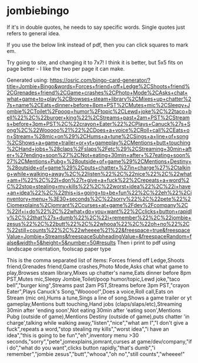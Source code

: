 # jombiebingo
If it's in double quotes, he needs to say specific words.
Single quotes just refers to general idea.


If you use the below link instead of pdf,
then you can click squares to mark em.

Try going to site, and changing it to 7x7! 
I think it is better, but 5x5 fits on page better - 
I like the two per page it can make.


Generated using:
https://osric.com/bingo-card-generator/?title=Jombie+Bingo&words=Forces+friend+off+Ledge%2CShoots+friend%2CGrenades+friend%2CGame+crashes%2CPhoto+Mode%2CAsks+chat+what+game+to+play%2CBrowses+steam+library%2CMixes+up+chatter%27s+name%2CEats+dinner+before+8pm+PST%2CMutes+mic%2CSleepy+Jombie%2CToilet%2Fpoop+humor%2Ftopic%2CLewd+joke%2C%22taco+bell%22%2C%22burger+king%22%2CStreams+past+2am+PST%2CStreams+before+3pm+PST%2C%22crayon+Eater%22%2CPlays+Canuck%27s+Song%2C%22Wooooo%21%22%2CDoes+a+voice%2CRoll+call%2CEats+on+Stream+%28mic+on%29%2CHums+a+tune%2CSings+a+line+of+song%2CShows+a+game+trailer+or+yt+gameplay%2CMentions+butt+touching%2CHand+jobs+%28claps%2Fslaps%2Fetc%29%2CStreaming+30min+after+%27ending+soon%27%2CNot+eating+30min+after+%27eating+soon%27%2CMentions+Pubg+%28outside+of+game%29%2CMentions+Destiny+%28outside+of+game%29%2Cputs+chatter+%27in+charge%27%2Ctalking+while+walking+away%2C%22listen%22%2C%22nice%22%2C%22what+am+I%22%2C%22I+don%27t+give+a+fuck%22%2Crepeats+a+word%2C%22stop+stealing+my+kills%22%2C%22worst+idea%22%2C%22i+have+an+idea%22%2C%22this+is+going+to+be+fun%22%2C%22eh%22%2Cinventory+menu+%3E30+seconds%2C%22sorry%22%2C%22pete%22%2Cjomexplains%2Cjomrant%2Ccurses+at+game%2Fdev%2Fcompany%2C%22if+i+do%22%2C%22what+do+you+want%22%2Cclicks+button+rapidly%2C%22that%27s+dumb%22%2C%22i+remember%22%2C%22jombie+zesus%22%2C%22butt%22%2C%22whooa%22%2C%22oh+no%22%2C%22still+counts%22%2C%22wheeee%21%22&freespace=true&freespaceValue=Jombie+Streams&freespaceSubheadingValue=&freespaceRandom=false&width=5&height=5&number=50#results
Then i print to pdf using landscape orientation, foolscap paper type


This is the comma separated list of items:
Forces friend off Ledge,Shoots friend,Grenades friend,Game crashes,Photo Mode,Asks chat what game to play,Browses steam library,Mixes up chatter's name,Eats dinner before 8pm PST,Mutes mic,Sleepy Jombie,Toilet/poop humor/topic,Lewd joke,"taco bell","burger king",Streams past 2am PST,Streams before 3pm PST,"crayon Eater",Plays Canuck's Song,"Wooooo!",Does a voice,Roll call,Eats on Stream (mic on),Hums a tune,Sings a line of song,Shows a game trailer or yt gameplay,Mentions butt touching,Hand jobs (claps/slaps/etc),Streaming 30min after 'ending soon',Not eating 30min after 'eating soon',Mentions Pubg (outside of game),Mentions Destiny (outside of game),puts chatter 'in charge',talking while walking away,"listen","nice","what am I","I don't give a fuck",repeats a word,"stop stealing my kills","worst idea","i have an idea","this is going to be fun","eh",inventory menu >30 seconds,"sorry","pete",jomexplains,jomrant,curses at game/dev/company,"if i do","what do you want",clicks button rapidly,"that's dumb","i remember","jombie zesus","butt","whooa","oh no","still counts","wheeee!"

